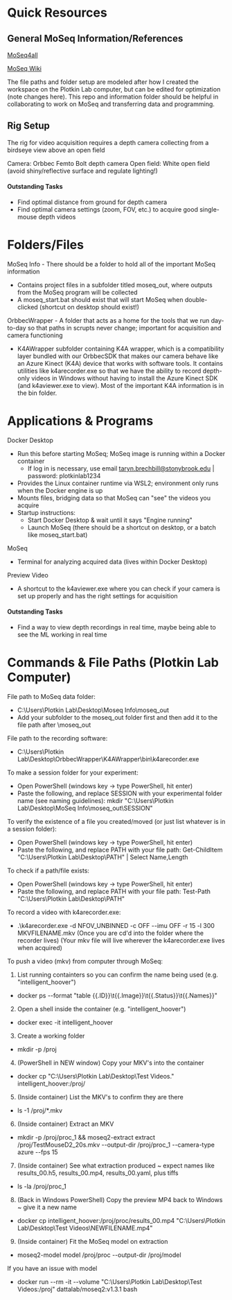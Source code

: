 # Quick Resources
## General MoSeq Information/References
[MoSeq4all](https://dattalab.github.io/moseq2-website/index.html)

[MoSeq Wiki](https://github-wiki-see.page/m/dattalab/moseq2-app/wiki)

The file paths and folder setup are modeled after how I created the workspace on the Plotkin Lab computer, but can be edited for optimization (note changes here). This repo and information folder should be helpful in collaborating to work on MoSeq and transferring data and programming.

## Rig Setup
The rig for video acquisition requires a depth camera collecting from a birdseye view above an open field

Camera: Orbbec Femto Bolt depth camera
Open field: White open field (avoid shiny/reflective surface and regulate lighting!)

#### Outstanding Tasks
- Find optimal distance from ground for depth camera
- Find optimal camera settings (zoom, FOV, etc.) to acquire good single-mouse depth videos

# Folders/Files
MoSeq Info - There should be a folder to hold all of the important MoSeq information
- Contains project files in a subfolder titled moseq_out, where outputs from the MoSeq program will be collected
- A moseq_start.bat should exist that will start MoSeq when double-clicked (shortcut on desktop should exist!)

OrbbecWrapper - A folder that acts as a home for the tools that we run day-to-day so that paths in scrupts never change; important for acquisition and camera functioning
- K4AWrapper subfolder containing K4A wrapper, which is a compatibility layer bundled with our OrbbecSDK that makes our camera behave like an Azure Kinect (K4A) device that works with software tools. It contains utilities like k4arecorder.exe so that we have the ability to record depth-only videos in Windows without having to install the Azure Kinect SDK (and k4aviewer.exe to view). Most of the important K4A information is in the bin folder.

# Applications & Programs
Docker Desktop
- Run this before starting MoSeq; MoSeq image is running within a Docker container
  * If log in is necessary, use email taryn.brechbill@stonybrook.edu | password: plotkinlab1234
- Provides the Linux container runtime via WSL2; environment only runs when the Docker engine is up
- Mounts files, bridging data so that MoSeq can "see" the videos you acquire
- Startup instructions:
  * Start Docker Desktop & wait until it says "Engine running"
  * Launch MoSeq (there should be a shortcut on desktop, or a batch like moseq_start.bat)

MoSeq
- Terminal for analyzing acquired data (lives within Docker Desktop)

Preview Video
- A shortcut to the k4aviewer.exe where you can check if your camera is set up properly and has the right settings for acquisition

#### Outstanding Tasks
- Find a way to view depth recordings in real time, maybe being able to see the ML working in real time

# Commands & File Paths (Plotkin Lab Computer)
File path to MoSeq data folder:
- C:\Users\Plotkin Lab\Desktop\Moseq Info\moseq_out
- Add your subfolder to the moseq_out folder first and then add it to the file path after \moseq_out

File path to the recording software:
- C:\Users\Plotkin Lab\Desktop\OrbbecWrapper\K4AWrapper\bin\k4arecorder.exe

To make a session folder for your experiment:
- Open PowerShell (windows key -> type PowerShell, hit enter)
- Paste the following, and replace SESSION with your experimental folder name (see naming guidelines): mkdir "C:\Users\Plotkin Lab\Desktop\MoSeq Info\moseq_out\SESSION"

To verify the existence of a file you created/moved (or just list whatever is in a session folder):
- Open PowerShell (windows key -> type PowerShell, hit enter)
- Paste the following, and replace PATH with your file path: Get-ChildItem "C:\Users\Plotkin Lab\Desktop\PATH" | Select Name,Length

To check if a path/file exists:
- Open PowerShell (windows key -> type PowerShell, hit enter)
- Paste the following, and replace PATH with your file path: Test-Path "C:\Users\Plotkin Lab\Desktop\PATH"

To record a video with k4arecorder.exe:
- .\k4arecorder.exe -d NFOV_UNBINNED -c OFF --imu OFF -r 15 -l 300 MKVFILENAME.mkv (Once you are cd'd into the folder where the recorder lives) (Your mkv file will live wherever the k4arecorder.exe lives when acquired)

To push a video (mkv) from computer through MoSeq:
1. List running containters so you can confirm the name being used (e.g. "intelligent_hoover")
- docker ps --format "table {{.ID}}\t{{.Image}}\t{{.Status}}\t{{.Names}}"
2. Open a shell inside the container (e.g. "intelligent_hoover")
- docker exec -it intelligent_hoover
3. Create a working folder
- mkdir -p /proj
4. (PowerShell in NEW window) Copy your MKV's into the container
- docker cp "C:\Users\Plotkin Lab\Desktop\Test Videos\." intelligent_hoover:/proj/
5. (Inside container) List the MKV's to confirm they are there
- ls -1 /proj/*.mkv
6. (Inside container) Extract an MKV
- mkdir -p /proj/proc_1 && moseq2-extract extract /proj/TestMouseD2_20s.mkv --output-dir /proj/proc_1 --camera-type azure --fps 15
7. (Inside container) See what extraction produced ~ expect names like results_00.h5, results_00.mp4, results_00.yaml, plus tiffs
- ls -la /proj/proc_1
8. (Back in Windows PowerShell) Copy the preview MP4 back to Windows ~ give it a new name
- docker cp intelligent_hoover:/proj/proc/results_00.mp4 "C:\Users\Plotkin Lab\Desktop\Test Videos\NEWFILENAME.mp4"
9. (Inside container) Fit the MoSeq model on extraction
- moseq2-model model /proj/proc --output-dir /proj/model

If you have an issue with model
* docker run --rm -it --volume "C:\Users\Plotkin Lab\Desktop\Test Videos:/proj" dattalab/moseq2:v1.3.1 bash
